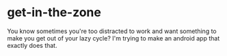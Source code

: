 # get-in-the-zone
You know sometimes you're too distracted to work and want something to make you get out of your lazy cycle? I'm trying to make an android app that exactly does that. 
